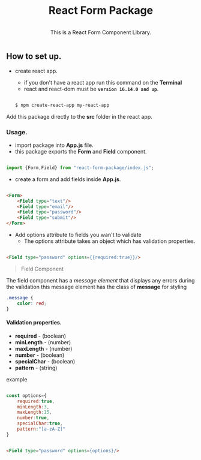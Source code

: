<h1 style="text-align:center;">React Form Package</h1>

<p style="text-align: center;padding: 1em;">This is a React Form Component Library.</p>

## How to set up.

+ create react app.
	- if you don't have a react app run this command on the **Terminal** <br>
	- react and react-dom must be **`version 16.14.0 and up`**.

	```bash
	
	$ npm create-react-app my-react-app

	```
Add this package directly to the **src** folder in the react app.

### Usage.

+ import package into **App.js** file.
+ this package exports the **Form** and **Field** component.

```js

import {Form,Field} from "react-form-package/index.js";

```

+ create a form and add fields inside **App.js**.

```html

<Form>
	<Field type="text"/>
	<Field type="email"/>
	<Field type="password"/>
	<Field type="submit"/>
</Form>

```

+ Add options attribute to fields you wan't to validate
	+ The options attribute takes an object which has validation properties.

```html

<Field type="password" options={{required:true}}/>

```

> Field Component

The field component has a *message element* that displays any errors during the validation this message element has the class of **message** for styling

```css
.message {
	color: red;
}
``` 

#### Validation properties.

+ **required** - (boolean)
+ **minLength** - (number)
+ **maxLength** - (number)
+ **number** - (boolean)
+ **specialChar** - (boolean)
+ **pattern** - (string)

example

```js

const options={
	required:true,
	minLength:3,
	maxLength:15,
	number:true,
	specialChar:true,
	pattern:"[a-zA-Z]"
}

```

```html

<Field type="password" options={options}/>

```
